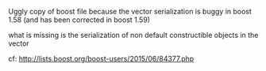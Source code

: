 Uggly copy of boost file because the vector serialization is buggy in boost 1.58 (and has been corrected in boost 1.59)

what is missing is the serialization of non default constructible objects in the vector

cf: http://lists.boost.org/boost-users/2015/06/84377.php
